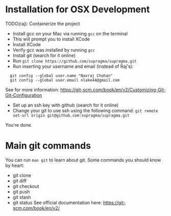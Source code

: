 # Installation for OSX Development
TODO(raj): Containerize the project
- Install gcc on your Mac via running ```gcc``` on the terminal
- This will prompt you to install XCode
- Install XCode
- Verify gcc was installed by running ```gcc```
- Install git (search for it online)
- Run ```git clone https://github.com/supragma/supragma.git```
- Run inserting your username and email (instead of Raj's):
```
  git config --global user.name "Navraj Chohan"
  git config --global user.email nlake44@gmail.com
```
See for more information: https://git-scm.com/book/en/v2/Customizing-Git-Git-Configuration
- Set up an ssh key with github (search for it online)
- Change your git to use ssh using the following command:
``` git remote set-url origin git@github.com:supragma/supragma.git ```

You're done.

# Main git commands
You can run ```man git``` to learn about git.
Some commands you should know by heart:
- git clone
- git diff
- git checkout
- git push
- git stash
- git status
See official documentation here: https://git-scm.com/book/en/v2/
